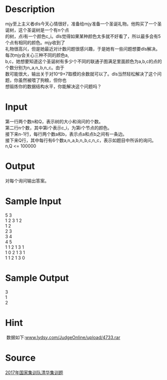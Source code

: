 
# Description

<div class="content"><div>mjy至上主义者dls今天心情很好，准备给mjy准备一个圣诞礼物。他购买了一个圣诞树，这个圣诞树是一个有n个点</div>
<div>的树，点i有一个颜色c_i。dls觉得如果某种颜色太多就不好看了，所以最多会有5个点有相同的颜色。mjy收到了</div>
<div>礼物很高兴，但是她最近对计数问题很感兴趣，于是她有一些问题想要dls解决。每次mjy会关心三种不同的颜色a,</div>
<div>b,c，她想要知道这个圣诞树有多少个不同的联通子图满足里面颜色为a,b,c的点的个数分别为n_a,n_b,n_c。由于</div>
<div>数可能很大，输出关于对10^9+7取模的余数就可以了。dls当然轻松解决了这个问题，你虽然被喂了狗粮，但你也</div>
<div>想锻炼你的数据结构水平，你能解决这个问题吗？</div>
<div></div></div>

# Input

<div class="content"><div>第一行两个数n和Q，表示树的大小和询问的个数。</div>
<div>第二行n个数，其中第i个表示c_i，为第i个节点的颜色。</div>
<div>接下来n-1行，每行两个数a和b，表示点a和点b之间有一条边。</div>
<div>接下来Q行，其中每行有6个数a,n_a,b,n_b,c,n_c，表示如题目中所诉的询问。</div>
<div>n,Q &lt;= 100000</div>
<div></div></div>

# Output

<div class="content"><div>对每个询问输出答案。</div>
<div></div></div>

# Sample Input

<div class="content"><span class="sampledata">5 3<br/>
1 2 3 1 2<br/>
1 2<br/>
2 3 <br/>
3 4<br/>
4 5<br/>
1 1 2 1 3 1<br/>
1 0 2 1 3 1<br/>
1 1 2 1 3 0</span></div>

# Sample Output

<div class="content"><span class="sampledata">3<br/>
1<br/>
2</span></div>

# Hint

<div class="content"><p></p><p> 数据如下:<a href="http://www.lydsy.com/JudgeOnline/upload/4733.rar">www.lydsy.com/JudgeOnline/upload/4733.rar</a></p><p></p></div>

# Source

<div class="content"><p><a href="problemset.php?search=2017年国家集训队清华集训题">2017年国家集训队清华集训题</a></p></div>

